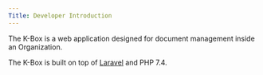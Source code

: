 ```yaml
---
Title: Developer Introduction
---
```


The K-Box is a web application designed for document management inside an Organization.

The K-Box is built on top of [Laravel](https://laravel.com/docs/) and PHP 7.4.
